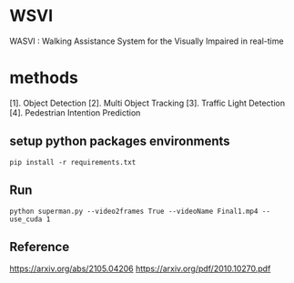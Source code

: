 # WSVI
WASVI : Walking Assistance System for the Visually Impaired in real-time

# methods
[1]. Object Detection
[2]. Multi Object Tracking
[3]. Traffic Light Detection
[4]. Pedestrian Intention Prediction

## setup python packages environments
```
pip install -r requirements.txt
```

## Run
```
python superman.py --video2frames True --videoName Final1.mp4 --use_cuda 1 
```


## Reference
https://arxiv.org/abs/2105.04206
https://arxiv.org/pdf/2010.10270.pdf

